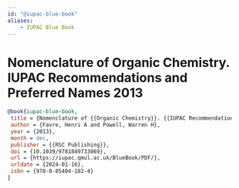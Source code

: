 ```yaml
---
id: "@iupac-blue-book"
aliases:
    - IUPAC Blue Book
---
```


# Nomenclature of Organic Chemistry. IUPAC Recommendations and Preferred Names 2013

```bibtex
@book{iupac-blue-book,
 title = {Nomenclature of {{Organic Chemistry}}. {{IUPAC Recommendations}} and {{Preferred Names}} 2013.},
 author = {Favre, Henri A and Powell, Warren H},
 year = {2013},
 month = dec,
 publisher = {{RSC Publishing}},
 doi = {10.1039/9781849733069},
 url = {https://iupac.qmul.ac.uk/BlueBook/PDF/},
 urldate = {2024-01-16},
 isbn = {978-0-85404-182-4}
}
```
